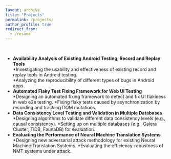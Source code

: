 ```yaml
---
layout: archive
title: "Projects"
permalink: /projects/
author_profile: true
redirect_from:
  - /resume
---
```


<br>
  
* __Availability Analysis of Existing Android Testing, Record and Replay Tools__  
  *Investigating the usability and effectiveness of existing record and replay tools in Android testing.  
  *Analyzing the reproducibility of different types of bugs in Android apps.
* __Automated Flaky Test Fixing Framework for Web UI Testing__  
  *Designing an automated fixing framework to detect and fix UI flakiness in web e2e testing.
  *Fixing flaky tests caused by asynchronization by recording and tracking DOM mutations.
* __Data Consistency Level Testing and Validation in Multiple Databases__     			      
  *Designing algorithms to validate different data consistency levels (e.g., causal consistency).
  *Setting up on multiple databases (e.g., Galera Cluster, TiDB, FaunaDB) for evaluation.
* __Evaluating the Performance of Neural Machine Translation Systems__         			      
  *Designing new adversarial attack methodology for existing Neural Machine Translation Systems.
  *Evaluating the efficiency-robustness of NMT systems under attack.
